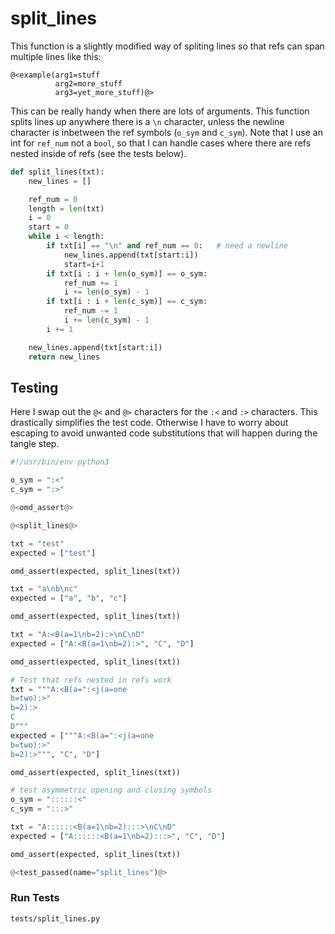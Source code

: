 # split_lines

This function is a slightly modified way of spliting lines so that refs can span multiple lines like this:

```
@<example(arg1=stuff
          arg2=more_stuff
          arg3=yet_more_stuff)@>
```

This can be really handy when there are lots of arguments. This function splits lines up anywhere there is a `\n` character, unless the newline character is inbetween the ref symbols (`o_sym` and `c_sym`). Note that I use an int for `ref_num` not a `bool`, so that I can handle cases where there are refs nested inside of refs (see the tests below).

```python {name=split_lines}
def split_lines(txt):
    new_lines = []

    ref_num = 0
    length = len(txt)
    i = 0
    start = 0
    while i < length:
        if txt[i] == "\n" and ref_num == 0:   # need a newline
            new_lines.append(txt[start:i])
            start=i+1
        if txt[i : i + len(o_sym)] == o_sym:
            ref_num += 1
            i += len(o_sym) - 1
        if txt[i : i + len(c_sym)] == c_sym:
            ref_num -= 1
            i += len(c_sym) - 1
        i += 1

    new_lines.append(txt[start:i])
    return new_lines
```

## Testing

Here I swap out the `@<` and `@>` characters for the `:<` and `:>` characters. This drastically simplifies the test code. Otherwise I have to worry about escaping to avoid unwanted code substitutions that will happen during the tangle step.

```python {tangle=tests/split_lines.py}
#!/usr/bin/env python3

o_sym = ":<"
c_sym = ":>"

@<omd_assert@>

@<split_lines@>

txt = "test"
expected = ["test"]

omd_assert(expected, split_lines(txt))

txt = "a\nb\nc"
expected = ["a", "b", "c"]

omd_assert(expected, split_lines(txt))

txt = "A:<B(a=1\nb=2):>\nC\nD"
expected = ["A:<B(a=1\nb=2):>", "C", "D"]

omd_assert(expected, split_lines(txt))

# Test that refs nested in refs work
txt = """A:<B(a=":<j(a=one
b=two):>"
b=2):>
C
D"""
expected = ["""A:<B(a=":<j(a=one
b=two):>"
b=2):>""", "C", "D"]

omd_assert(expected, split_lines(txt))

# test asymmetric opening and closing symbols
o_sym = "::::::<"
c_sym = ":::>"

txt = "A::::::<B(a=1\nb=2):::>\nC\nD"
expected = ["A::::::<B(a=1\nb=2):::>", "C", "D"]

omd_assert(expected, split_lines(txt))

@<test_passed(name="split_lines")@>
```

### Run Tests

```bash {name=split_lines_tests menu=true}
tests/split_lines.py
```
